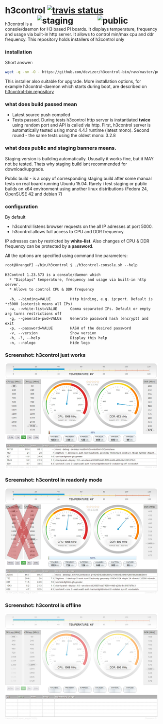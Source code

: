 # h3control [![travis status](https://travis-ci.org/devizer/h3control.svg?branch=master)](https://travis-ci.org/devizer/h3control)  <img src='https://rawgit.com/devizer/h3control-bin/master/public/status.svg?raw=true' width='199' height='32' style='float: right' alt='public' title='public'></img>  <img src='https://rawgit.com/devizer/h3control-bin/master/staging/status.svg?raw=true'  width='199' height='32' style='float: right' alt='staging' title='staging'></img>

h3control is a console/daemon for H3 based PI boards. It displays temperature, frequency and usage via built-in http server. It allows to control min/max cpu and ddr frequency. This repository holds installers of h3control only

### installation
Short answer:
```bash
wget -q -nv -O - https://github.com/devizer/h3control-bin/raw/master/public/h3control.sh | bash
```
This installer also suitable for upgrade.  More installation options, for example h3control-daemon which starts during boot, are described on [h3control-bin repository](https://github.com/devizer/h3control-bin/blob/master/README.md)

### what does **build passed** mean
- Latest source push compiled
- Tests passed. During tests h3control http server is instantiated **twice** using random port and API is called via http. First, h3control server is automatically tested using mono 4.4.1 runtime (latest mono). Second round - the same tests using the oldest mono: 3.2.8

### what does public and staging banners means.
Staging version is building automatically. Ususally it works fine, but it MAY not be tested. Thats why staging build isnt recommended for download/upgrade.

Public build - is a copy of corresponding staging build after some manual tests on real board running Ubuntu 15.04. Rarely i test staging or public builds on x64 environment using another linux distributions (Fedora 24, OpenSUSE 42 and debian 7)

### configuration
By default 
- h3control listens browser requests on the all IP adresses at port 5000. 
- h3control allows full access to CPU and DDR frequency.

IP adresses can by restricted by **white-list**. Also changes of CPU & DDR frequency can be protected by **a password**.

All the options are specified using command line parameters:
```
root@OrangePI ~/bin/h3control $ ./h3control-console.sh --help

H3Control 1.23.573 is a console/daemon which
  * "Displays" temperature, frequency and usage via built-in http server.
  * Allows to control CPU & DDR frequency

  -b, --binding=VALUE         Http binding, e.g. ip:port. Default is *:5000 (asterisk means all IPs)
  -w, --white-list=VALUE      Comma separated IPs. Default or empty arg turns restrictions off
  -g, --generate-pwd=VALUE    Generate password hash (encrypt) and exit
  -p, --password=VALUE        HASH of the desired password
  -v, --version               Show version
  -h, -?, --help              Display this help
  -n, --nologo                Hide logo
```


### Screenshot: h3control just works
![h3control in normal](https://github.com/devizer/h3control/raw/master/images/h3control_v1.21_normal.jpg "h3control in normal")


### Screenshot: h3control in readonly mode
![h3control in readonly mode](https://github.com/devizer/h3control/raw/master/images/h3control_v1.21_readonly.jpg "h3control in readonly mode")



### Screenshot: h3control is offline
![h3control is offline](https://github.com/devizer/h3control/raw/master/images/h3control_v1.21_offline.jpg "h3control is offline")

